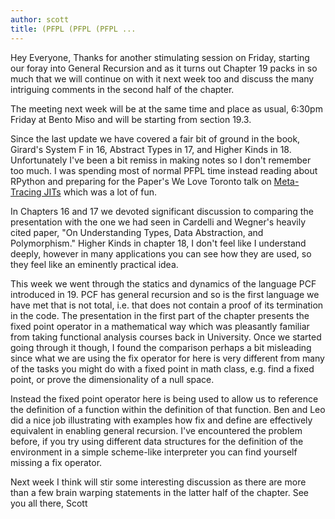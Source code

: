 ```yaml
---
author: scott
title: (PFPL (PFPL (PFPL ...
---
```

Hey Everyone, 
  Thanks for another stimulating session on Friday, starting our foray into General Recursion and as it turns out Chapter 19 packs in so much that we will continue on with it next week too and discuss the many intriguing comments in the second half of the chapter.

  The meeting next week will be at the same time and place as usual, 6:30pm Friday at Bento Miso and will be starting from section 19.3.

Since the last update we have covered a fair bit of ground in the book, Girard's System F in 16, Abstract Types in 17, and Higher Kinds in 18.  Unfortunately I've been a bit remiss in making notes so I don't remember too much.  I was spending most of normal PFPL time instead reading about RPython and preparing for the Paper's We Love Toronto talk on [Meta-Tracing JITs](http://www.meetup.com/Papers-We-Love-Toronto/events/228164451/) which was a lot of fun.  

In Chapters 16 and 17 we devoted significant discussion to comparing the presentation with the one we had seen in Cardelli and Wegner's heavily cited paper, "On Understanding Types, Data Abstraction, and Polymorphism."  Higher Kinds in chapter 18, I don't feel like I understand deeply, however in many applications you can see how they are used, so they feel like an eminently practical idea.

This week we went through the statics and dynamics of the language PCF introduced in 19.  PCF has general recursion and so is the first language we have met that is not total, i.e. that does not contain a proof of its termination in the code.   The presentation in the first part of the chapter presents the fixed point operator in a mathematical way which was pleasantly familiar from taking functional analysis courses back in University.  Once we started going through it though, I found the comparison perhaps a bit misleading since what we are using the fix operator for here is very different from many of the tasks you might do with a fixed point in math class, e.g. find a fixed point, or prove the dimensionality of a null space.

Instead the fixed point operator here is being used to allow us to reference the definition of a function within the definition of that function.  Ben and Leo did a nice job illustrating with examples how fix and define are effectively equivalent in enabling general recursion.  I've encountered the problem before, if you try using different data structures for the definition of the environment in a simple scheme-like interpreter you can find yourself missing a fix operator.  

Next week I think will stir some interesting discussion as there are more than a few brain warping statements in the latter half of the chapter.
See you all there,
Scott


